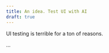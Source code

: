 ```yaml
---
title: An idea. Test UI with AI
draft: true
---
```


UI testing is terrible for a ton of reasons.

...
